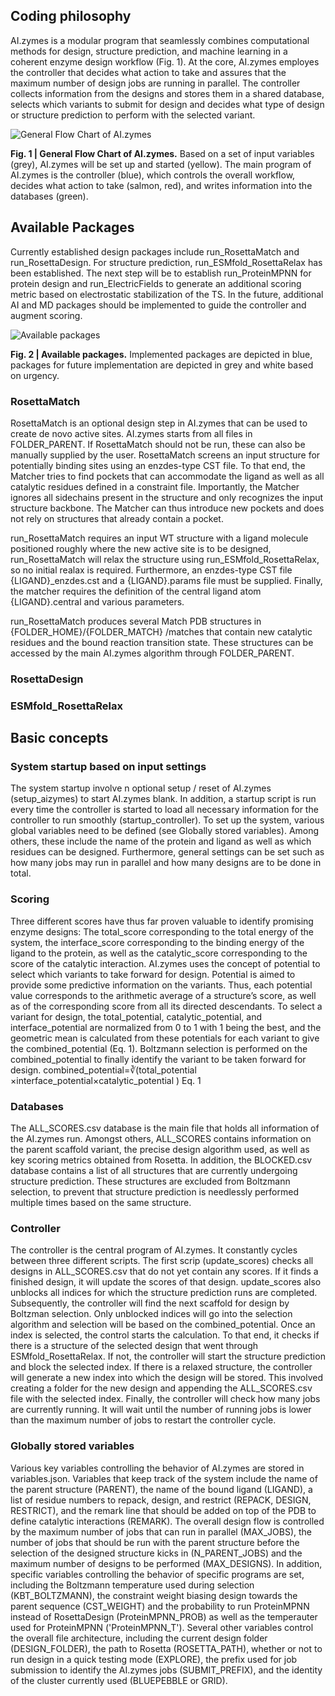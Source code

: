 ## Coding philosophy
AI.zymes is a modular program that seamlessly combines computational methods for design, structure prediction, and machine learning in a coherent enzyme design workflow (Fig. 1). At the core, AI.zymes employes the controller that decides what action to take and assures that the maximum number of design jobs are running in parallel. The controller collects information from the designs and stores them in a shared database, selects which variants to submit for design and decides what type of design or structure prediction to perform with the selected variant. 
 
![General Flow Chart of AI.zymes](path/to/flow_chart_image.png)
<!-- Figure: fig_1 -->
<b>Fig. 1 | General Flow Chart of AI.zymes.</b> Based on a set of input variables (grey), AI.zymes will be set up and started (yellow). The main program of AI.zymes is the controller (blue), which controls the overall workflow, decides what action to take (salmon, red), and writes information into the databases (green).

## Available Packages
Currently established design packages include run_RosettaMatch and run_RosettaDesign. For structure prediction, run_ESMfold_RosettaRelax has been established. The next step will be to establish run_ProteinMPNN for protein design and run_ElectricFields to generate an additional scoring metric based on electrostatic stabilization of the TS. In the future, additional AI and MD packages should be implemented to guide the controller and augment scoring.
  
![Available packages](path/to/packages_image.png)
<!-- Figure: fig_2 -->
<b>Fig. 2 | Available packages.</b> Implemented packages are depicted in blue, packages for future implementation are depicted in grey and white based on urgency.

### RosettaMatch

RosettaMatch is an optional design step in AI.zymes that can be used to create de novo active sites. AI.zymes starts from all files in FOLDER_PARENT. If RosettaMatch should not be run, these can also be manually supplied by the user. RosettaMatch screens an input structure for potentially binding sites using an enzdes-type CST file. To that end, the Matcher tries to find pockets that can accommodate the ligand as well as all catalytic residues defined in a constraint file. Importantly, the Matcher ignores all sidechains present in the structure and only recognizes the input structure backbone. The Matcher can thus introduce new pockets and does not rely on structures that already contain a pocket.

run_RosettaMatch requires an input WT structure with a ligand molecule positioned roughly where the new active site is to be designed, run_RosettaMatch will relax the structure using run_ESMfold_RosettaRelax, so no initial realax is required. Furthermore, an enzdes-type CST file {LIGAND}_enzdes.cst and a {LIGAND}.params file  must be supplied. Finally, the matcher requires the definition of the central ligand atom {LIGAND}.central and various parameters. 

run_RosettaMatch produces several Match PDB structures in {FOLDER_HOME}/{FOLDER_MATCH} /matches that contain new catalytic residues and the bound reaction transition state. These structures can be accessed by the main AI.zymes algorithm through FOLDER_PARENT.

### RosettaDesign

### ESMfold_RosettaRelax

## Basic concepts

### System startup based on input settings

The system startup involve n optional setup / reset of AI.zymes (setup_aizymes) to start AI.zymes blank. In addition, a startup script is run every time the controller is started to load all necessary information for the controller to run smoothly (startup_controller).
To set up the system, various global variables need to be defined (see Globally stored variables). Among others, these include the name of the protein and ligand as well as which residues can be designed. Furthermore, general settings can be set such as how many jobs may run in parallel and how many designs are to be done in total. 

### Scoring

Three different scores have thus far proven valuable to identify promising enzyme designs: The total_score corresponding to the total energy of the system, the interface_score corresponding to the binding energy of the ligand to the protein, as well as the catalytic_score corresponding to the score of the catalytic interaction. AI.zymes uses the concept of potential to select which variants to take forward for design. Potential is aimed to provide some predictive information on the variants. Thus, each potential value corresponds to the arithmetic average of a structure’s score, as well as of the corresponding score from all its directed descendants. To select a variant for design, the total_potential, catalytic_potential, and interface_potential are normalized from 0 to 1 with 1 being the best, and the geometric mean is calculated from these potentials for each variant to give the combined_potential (Eq. 1). Boltzmann selection is performed on the combined_potential to finally identify the variant to be taken forward for design.
	combined_potential=∛(total_potential ×interface_potential×catalytic_potential  )	Eq. 1

### Databases

The ALL_SCORES.csv database is the main file that holds all information of the AI.zymes run. Amongst others, ALL_SCORES contains information on the parent scaffold variant, the precise design algorithm used, as well as key scoring metrics obtained from Rosetta. In addition, the BLOCKED.csv database contains a list of all structures that are currently undergoing structure prediction. These structures are excluded from Boltzmann selection, to prevent that structure prediction is needlessly performed multiple times based on the same structure.

### Controller

The controller is the central program of AI.zymes. It constantly cycles between three different scripts. The first scrip (update_scores) checks all designs in ALL_SCORES.csv that do not yet contain any scores. If it finds a finished design, it will update the scores of that design. update_scores also unblocks all indices for which the structure prediction runs are completed. Subsequently, the controller will find the next scaffold for design by Boltzman selection. Only unblocked indices will go into the selection algorithm and selection will be based on the combined_potential. Once an index is selected, the control starts the calculation. To that end, it checks if there is a structure of the selected design that went through ESMfold_RosettaRelax. If not, the controller will start the structure prediction and block the selected index. If there is a relaxed structure, the controller will generate a new index into which the design will be stored. This involved creating a folder for the new design and appending the ALL_SCORES.csv file with the selected index. Finally, the controller will check how many jobs are currently running. It will wait until the number of running jobs is lower than the maximum number of jobs to restart the controller cycle. 

### Globally stored variables

Various key variables controlling the behavior of AI.zymes are stored in variables.json. Variables that keep track of the system include the name of the parent structure (PARENT), the name of the bound ligand (LIGAND), a list of residue numbers to repack, design, and restrict (REPACK, DESIGN, RESTRICT), and the remark line that should be added on top of the PDB to define catalytic interactions (REMARK). The overall design flow is controlled by the maximum number of jobs that can run in parallel (MAX_JOBS), the number of jobs that should be run with the parent structure before the selection of the designed structure kicks in (N_PARENT_JOBS) and the maximum number of designs to be performed (MAX_DESIGNS). In addition, specific variables controlling the behavior of specific programs are set, including the Boltzmann temperature used during selection (KBT_BOLTZMANN), the constraint weight biasing design towards the parent sequence (CST_WEIGHT) and the probability to run ProteinMPNN instead of RosettaDesign (ProteinMPNN_PROB) as well as the temperauter used for ProteinMPNN ('ProteinMPNN_T'). Several other variables control the overall file architecture, including the current design folder (DESIGN_FOLDER), the path to Rosetta (ROSETTA_PATH), whether or not to run design in a quick testing mode (EXPLORE), the prefix used for job submission to identify the AI.zymes jobs (SUBMIT_PREFIX), and the identity of the cluster currently used (BLUEPEBBLE or GRID).

